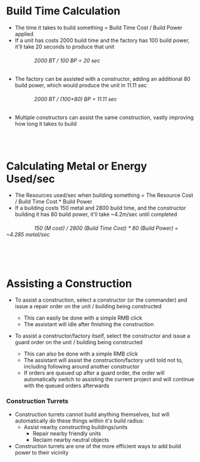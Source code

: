 [comment]: <> (Note: These could be hover tooltips when hovering over Build Time)

# Build Time Calculation

- The time it takes to build something = Build Time Cost / Build Power applied
- If a unit has costs 2000 build time and the factory has 100 build power, it'll take 20 seconds to produce that unit
###### &nbsp;&nbsp;&nbsp;&nbsp;&nbsp;&nbsp;&nbsp;&nbsp;&nbsp;&nbsp;&nbsp;&nbsp;&nbsp;&nbsp;&nbsp;&nbsp;&nbsp;&nbsp; 2000 BT / 100 BP = 20 sec
- The factory can be assisted with a constructor, adding an additional 80 build power, which would produce the unit in 11.11 sec
###### &nbsp;&nbsp;&nbsp;&nbsp;&nbsp;&nbsp;&nbsp;&nbsp;&nbsp;&nbsp;&nbsp;&nbsp;&nbsp;&nbsp;&nbsp;&nbsp;&nbsp;&nbsp; 2000 BT / (100+80) BP = 11.11 sec
- Multiple constructors can assist the same construction, vastly improving how long it takes to build

<br></br>
# Calculating Metal or Energy Used/sec

- The Resources used/sec when building something = The Resource Cost / Build Time Cost * Build Power
- If a building costs 150 metal and 2800 build time, and the constructor building it has 80 build power, it'll take ~4.2m/sec until completed
###### &nbsp;&nbsp;&nbsp;&nbsp;&nbsp;&nbsp;&nbsp;&nbsp;&nbsp;&nbsp;&nbsp;&nbsp;&nbsp;&nbsp;&nbsp;&nbsp;&nbsp;&nbsp; 150 (M cost) / 2800 (Build Time Cost) * 80 (Build Power) = ~4.285 metal/sec

<br></br>
# Assisting a Construction

- To assist a construction, select a constructor (or the commander) and issue a repair order on the unit / building being constructed
	- This can easily be done with a simple RMB click
	- The assistant will idle after finishing the construction

- To assist a constructor/factory itself, select the constructor and issue a guard order on the unit / building being constructed
	- This can also be done with a simple RMB click
	- The assistant will assist the construction/factory until told not to, including following around another constructor
 	- If orders are queued up after a guard order, the order will automatically switch to assisting the current project and will continue with the queued orders afterwards

### Construction Turrets

- Construction turrets cannot build anything themselves, but will automatically do these things within it's build radius:
  - Assist nearby constructing buildings/units
	- Repair nearby friendly units
	- Reclaim nearby neutral objects
- Construction turrets are one of the more efficient ways to add build power to their vicinity














